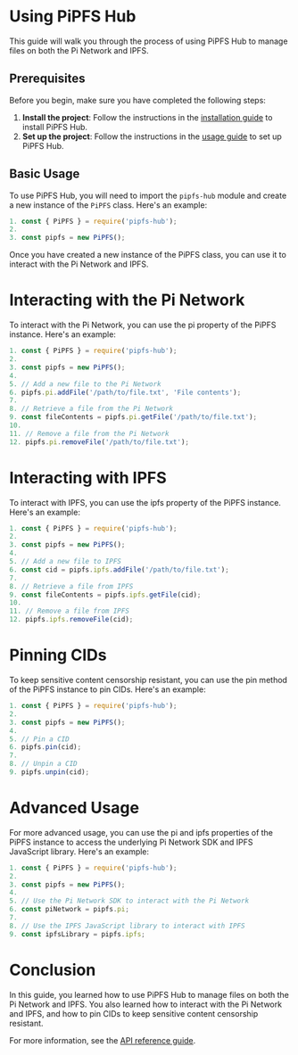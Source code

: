 # Using PiPFS Hub

This guide will walk you through the process of using PiPFS Hub to manage files on both the Pi Network and IPFS.

## Prerequisites

Before you begin, make sure you have completed the following steps:

1. **Install the project**: Follow the instructions in the [installation guide](docs/installation.md) to install PiPFS Hub.
2. **Set up the project**: Follow the instructions in the [usage guide](docs/usage.md) to set up PiPFS Hub.

## Basic Usage

To use PiPFS Hub, you will need to import the `pipfs-hub` module and create a new instance of the `PiPFS` class. Here's an example:

```javascript
1. const { PiPFS } = require('pipfs-hub');
2. 
3. const pipfs = new PiPFS();
```

Once you have created a new instance of the PiPFS class, you can use it to interact with the Pi Network and IPFS.

# Interacting with the Pi Network

To interact with the Pi Network, you can use the pi property of the PiPFS instance. Here's an example:

```javascript
1. const { PiPFS } = require('pipfs-hub');
2. 
3. const pipfs = new PiPFS();
4. 
5. // Add a new file to the Pi Network
6. pipfs.pi.addFile('/path/to/file.txt', 'File contents');
7. 
8. // Retrieve a file from the Pi Network
9. const fileContents = pipfs.pi.getFile('/path/to/file.txt');
10. 
11. // Remove a file from the Pi Network
12. pipfs.pi.removeFile('/path/to/file.txt');
```

# Interacting with IPFS

To interact with IPFS, you can use the ipfs property of the PiPFS instance. Here's an example:

```javascript
1. const { PiPFS } = require('pipfs-hub');
2. 
3. const pipfs = new PiPFS();
4. 
5. // Add a new file to IPFS
6. const cid = pipfs.ipfs.addFile('/path/to/file.txt');
7. 
8. // Retrieve a file from IPFS
9. const fileContents = pipfs.ipfs.getFile(cid);
10. 
11. // Remove a file from IPFS
12. pipfs.ipfs.removeFile(cid);
```

# Pinning CIDs

To keep sensitive content censorship resistant, you can use the pin method of the PiPFS instance to pin CIDs. Here's an example:

```javascript
1. const { PiPFS } = require('pipfs-hub');
2. 
3. const pipfs = new PiPFS();
4. 
5. // Pin a CID
6. pipfs.pin(cid);
7. 
8. // Unpin a CID
9. pipfs.unpin(cid);
```

# Advanced Usage
For more advanced usage, you can use the pi and ipfs properties of the PiPFS instance to access the underlying Pi Network SDK and IPFS JavaScript library. Here's an example:

```javascript
1. const { PiPFS } = require('pipfs-hub');
2. 
3. const pipfs = new PiPFS();
4. 
5. // Use the Pi Network SDK to interact with the Pi Network
6. const piNetwork = pipfs.pi;
7. 
8. // Use the IPFS JavaScript library to interact with IPFS
9. const ipfsLibrary = pipfs.ipfs;
```

# Conclusion

In this guide, you learned how to use PiPFS Hub to manage files on both the Pi Network and IPFS. You also learned how to interact with the Pi Network and IPFS, and how to pin CIDs to keep sensitive content censorship resistant.

For more information, see the [API reference guide](docs/api-reference.md).
